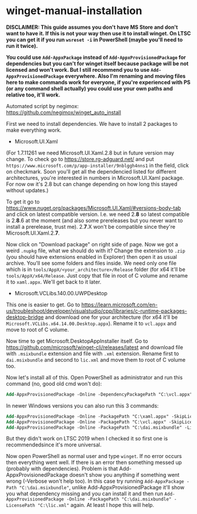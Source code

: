 # winget-manual-installation

**DISCLAIMER: This guide assumes you don't have MS Store and don't want to have it. If this is not your way then use it to install winget. On LTSC you can get it if you run `wsreset -i` in PowerShell (maybe you'll need to run it twice).**

**You could use `Add-AppxPackage` instead of `Add-AppxProvisionedPackage` for dependencies but you can't for winget itself because package will be not licensed and won't work. But I still recommend you to use `Add-AppxProvisionedPackage` everywhere. Also I'm renaming and moving files here to make commands work for everyone, if you're experienced with PS (or any command shell actually) you could use your own paths and relative too, it'll work.**

Automated script by negimox: https://github.com/negimox/winget_auto_install

First we need to install dependencies. We have to install 2 packages to make everything work.
 - Microsoft.UI.Xaml
 
 (For 1.7.11261 we need Microsoft.UI.Xaml.2.8 but in future version may change. To check go to https://store.rg-adguard.net/ and put `https://www.microsoft.com/p/app-installer/9nblggh4nns1` in the field, click on checkmark. Soon you'll get all the dependencied listed for different architectures, you're interested in numbers in Microsoft.UI.Xaml package. For now ow it's 2.8 but can change depending on how long this stayed without updates.)
 
 To get it go to https://www.nuget.org/packages/Microsoft.UI.Xaml/#versions-body-tab and click on latest compatible version. I.e. we need 2.**8** so latest compatible is 2.**8**.6 at the moment (and also some prereleases but you never want to install a prerelease, trust me). 2.**7**.X won't be compatible since they're Microsoft.UI.Xaml.2.**7**.
  
  Now click on "Download package" on right side of page. Now we got a weird `.nupkg` file, what we should do with it? Change the extension to `.zip` (you should have extensions enabled in Explorer) then open it as usual archive. You'll see some folders and files inside. We need only one file which is in `tools/AppX/<your_architecture>/Release` folder (for x64 it'll be `tools/AppX/x64/Release`. Just copy that file in root of C volume and rename it to `xaml.appx`. We'll get back to it later.
  - Microsoft.VCLibs.140.00.UWPDesktop
 
 This one is easier to get. Go to https://learn.microsoft.com/en-us/troubleshoot/developer/visualstudio/cpp/libraries/c-runtime-packages-desktop-bridge and download one for your architecture (for x64 it'll be `Microsoft.VCLibs.x64.14.00.Desktop.appx`). Rename it to `vcl.appx` and move to root of C volume.

Now time to get Microsoft.DesktopAppInstaller itself. Go to https://github.com/microsoft/winget-cli/releases/latest and download file with `.msixbundle` extension and file with `.xml` extension. Rename first to `dai.msixbundle` and second to `lic.xml` and move them to root of C volume too.

Now let's install all of this. Open PowerShell as administrator and run this command (no, good old cmd won't do):
```ps
Add-AppxProvisionedPackage -Online -DependencyPackagePath "C:\vcl.appx","C:\xaml.appx" -PackagePath "C:\dai.msixbundle" -LicensePath "C:\lic.xml"
```

In newer Windows versions you can also run this 3 commands:
```ps
Add-AppxProvisionedPackage -Online -PackagePath "C:\xaml.appx" -SkipLicense
Add-AppxProvisionedPackage -Online -PackagePath "C:\vcl.appx" -SkipLicense
Add-AppxProvisionedPackage -Online -PackagePath "C:\dai.msixbundle" -LicensePath "C:\lic.xml"
```

But they didn't work on LTSC 2019 when I checked it so first one is recommendedsince it's more universal.

Now open PowerShell as normal user and type `winget`. If no error occurs then everything went well. If there is an error then something messed up (probably with dependencies). Problem is that Add-AppxProvisionedPackage doesn't show you anything if something went wrong (-Verbose won't help too). In this case try running `Add-AppxPackage -Path "C:\dai.msixbundle"`, unlike Add-AppxProvisionedPackage it'll show you what dependency missing and you can install it and then run `Add-AppxProvisionedPackage -Online -PackagePath "C:\dai.msixbundle" -LicensePath "C:\lic.xml"` again. At least I hope this will help.
